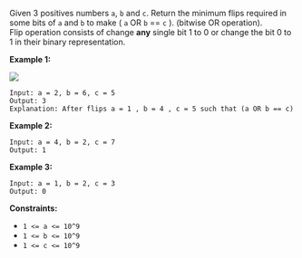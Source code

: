 Given 3 positives numbers `a`, `b` and `c`. Return the minimum flips required
in some bits of `a` and `b` to make ( `a` OR `b` == `c` ). (bitwise OR
operation).  
Flip operation consists of change  **any**  single bit 1 to 0 or change the
bit 0 to 1 in their binary representation.



**Example 1:**

![](https://assets.leetcode.com/uploads/2020/01/06/sample_3_1676.png)

    
    
    Input: a = 2, b = 6, c = 5
    Output: 3
    Explanation: After flips a = 1 , b = 4 , c = 5 such that (a OR b == c)

**Example 2:**

    
    
    Input: a = 4, b = 2, c = 7
    Output: 1
    

**Example 3:**

    
    
    Input: a = 1, b = 2, c = 3
    Output: 0
    



**Constraints:**

  * `1 <= a <= 10^9`
  * `1 <= b <= 10^9`
  * `1 <= c <= 10^9`

